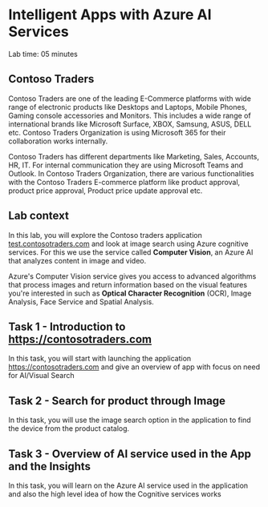 # Intelligent Apps with Azure AI Services 

Lab time: 05 minutes

## Contoso Traders

Contoso Traders are one of the leading E-Commerce platforms with wide range of electronic products like Desktops and Laptops, Mobile Phones, Gaming console accessories and Monitors. 
This includes a wide range of international brands like Microsoft Surface, XBOX, Samsung, ASUS, DELL etc. Contoso Traders Organization is using Microsoft 365 for their collaboration works internally. 

Contoso Traders has different departments like Marketing, Sales, Accounts, HR, IT. For internal communication they are using Microsoft Teams and Outlook.
In Contoso Traders Organization, there are various functionalities with the Contoso Traders E-commerce platform like product approval, product price approval, Product price update approval etc.

## Lab context

In this lab, you will explore the Contoso traders application [test.contosotraders.com](https://test.contosotraders.com/) and look at image search using Azure cognitive services.
For this we use the service called **Computer Vision**, an Azure AI that analyzes content in image and video.

Azure's Computer Vision service gives you access to advanced algorithms that process images and return information based on the visual features you're interested in such as **Optical Character Recognition** (OCR),
Image Analysis, Face Service and Spatial Analysis.

## Task 1 - Introduction to https://contosotraders.com 

In this task,  you will start with launching the application https://contosotraders.com and give an overview of app with focus on need for AI/Visual Search 

## Task 2 - Search for product through Image

In this task, you will use the image search option in the application to find the device from the product catalog.

## Task 3 - Overview of AI service used in the App and the Insights

In this task, you will learn on the Azure AI service used in the application and also the high level idea of how the Cognitive services works

